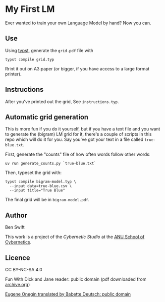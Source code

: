 # My First LM

Ever wanted to train your own Language Model by hand? Now you can.

## Use

Using [typst](https://typst.app/), generate the `grid.pdf` file with

    typst compile grid.typ

Rrint it out on A3 paper (or bigger, if you have access to a large format
printer).

## Instructions

After you've printed out the grid, See `instructions.typ`.

## Automatic grid generation

This is more fun if you do it yourself, but if you have a text file and you want
to generate the (bigram) LM grid for it, there's a couple of scripts in this
repo which will do it for you. Say you've got your text in a file called
`true-blue.txt`.

First, generate the "counts" file of how often words follow other words:

    uv run generate_counts.py `true-blue.txt`

Then, typeset the grid with:

    typst compile bigram-model.typ \
      --input data=true-blue.csv \
      --input title="True Blue"

The final grid will be in `bigram-model.pdf`.

## Author

Ben Swift

This work is a project of the _Cybernetic Studio_ at the
[ANU School of Cybernetics](https://cybernetics.anu.edu.au).

## Licence

CC BY-NC-SA 4.0

Fun With Dick and Jane reader: public domain (pdf downloaded from
[archive.org](https://ia800907.us.archive.org/31/items/funwithdickjane0000gray/funwithdickjane0000gray.pdf))

[Eugene Onegin translated by Babette Deutsch: public domain](https://archive.org/stream/in.ernet.dli.2015.165902/2015.165902.Eugene-Onegin-A-Novel-In-Verse_djvu.txt)
